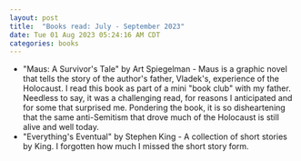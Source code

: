 ```yaml
---
layout: post
title:  "Books read: July - September 2023"
date: Tue 01 Aug 2023 05:24:16 AM CDT
categories: books 
---
```

- "Maus: A Survivor's Tale" by Art Spiegelman -
Maus is a graphic novel that tells the story of the author's father, Vladek's, experience of the Holocaust.
I read this book as part of a mini "book club" with my father. Needless to say, it was a challenging read, for reasons I anticipated and for some that surprised me.
Pondering the book, it is so disheartening that the same anti-Semitism that drove much of the Holocaust is still alive and well today.
- "Everything's Eventual" by Stephen King -
A collection of short stories by King. I forgotten how much I missed the short story form.
